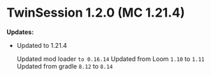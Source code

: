 # TwinSession 1.2.0 (MC 1.21.4)

**Updates:**

- Updated to 1.21.4
  
  Updated mod loader `to 0.16.14`
  Updated from Loom `1.10` to `1.11` 
  Updated from gradle `8.12` to `8.14`

